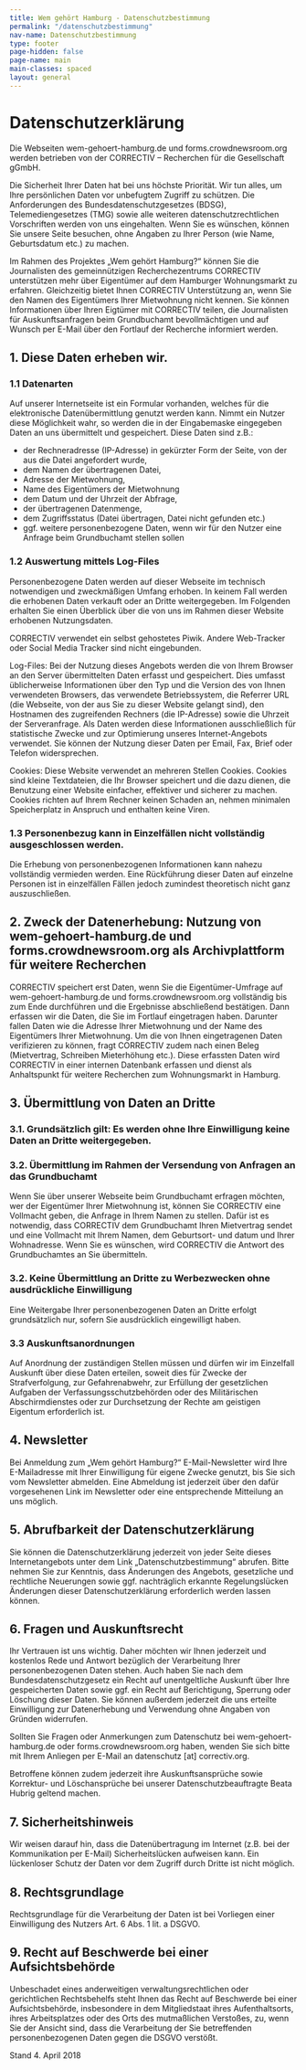 ```yaml
---
title: Wem gehört Hamburg - Datenschutzbestimmung
permalink: "/datenschutzbestimmung"
nav-name: Datenschutzbestimmung
type: footer
page-hidden: false
page-name: main
main-classes: spaced
layout: general
---
```


# Datenschutzerklärung

Die Webseiten wem-gehoert-hamburg.de und forms.crowdnewsroom.org werden betrieben von der CORRECTIV – Recherchen für die Gesellschaft gGmbH.

Die Sicherheit Ihrer Daten hat bei uns höchste Priorität. Wir tun alles, um Ihre persönlichen Daten vor unbefugtem Zugriff zu schützen. Die Anforderungen des Bundesdatenschutzgesetzes (BDSG), Telemediengesetzes (TMG) sowie alle weiteren datenschutzrechtlichen Vorschriften werden von uns eingehalten. Wenn Sie es wünschen, können Sie unsere Seite besuchen, ohne Angaben zu Ihrer Person (wie Name, Geburtsdatum etc.) zu machen. 

Im Rahmen des Projektes „Wem gehört Hamburg?“ können Sie die Journalisten des gemeinnützigen Recherchezentrums CORRECTIV unterstützen mehr über Eigentümer auf dem Hamburger Wohnungsmarkt zu erfahren. Gleichzeitig bietet Ihnen CORRECTIV Unterstützung an, wenn Sie den Namen des Eigentümers Ihrer Mietwohnung nicht kennen. Sie können Informationen über Ihren Eigtümer mit CORRECTIV teilen, die Journalisten für Auskunftsanfragen beim Grundbuchamt bevollmächtigen und auf Wunsch per E-Mail über den Fortlauf der Recherche informiert werden. 

## 1. Diese Daten erheben wir.

### 1.1 Datenarten

Auf unserer Internetseite ist ein Formular vorhanden, welches für die elektronische Datenübermittlung genutzt werden kann. Nimmt ein Nutzer diese Möglichkeit wahr, so werden die in der Eingabemaske eingegeben Daten an uns übermittelt und gespeichert. Diese Daten sind z.B.:

- der Rechneradresse (IP-Adresse) in gekürzter Form
 der Seite, von der aus die Datei angefordert wurde,
- dem Namen der übertragenen Datei,
- Adresse der Mietwohnung,
- Name des Eigentümers der Mietwohnung
- dem Datum und der Uhrzeit der Abfrage,
- der übertragenen Datenmenge,
- dem Zugriffsstatus (Datei übertragen, Datei nicht gefunden etc.)
- ggf. weitere personenbezogene Daten, wenn wir für den Nutzer eine Anfrage beim Grundbuchamt stellen sollen

### 1.2 Auswertung mittels Log-Files

Personenbezogene Daten werden auf dieser Webseite im technisch notwendigen und zweckmäßigen Umfang erhoben. In keinem Fall werden die erhobenen Daten verkauft oder an Dritte weitergegeben. Im Folgenden erhalten Sie einen Überblick über die von uns im Rahmen dieser Website erhobenen Nutzungsdaten.

CORRECTIV verwendet ein selbst gehostetes Piwik. Andere Web-Tracker oder Social Media Tracker sind nicht eingebunden.

Log-Files: Bei der Nutzung dieses Angebots werden die von Ihrem Browser an den Server übermittelten Daten erfasst und gespeichert. Dies umfasst üblicherweise Informationen über den Typ und die Version des von Ihnen verwendeten Browsers, das verwendete Betriebssystem, die Referrer URL (die Webseite, von der aus Sie zu dieser Website gelangt sind), den Hostnamen des zugreifenden Rechners (die IP-Adresse) sowie die Uhrzeit der Serveranfrage. Als Daten werden diese Informationen ausschließlich für statistische Zwecke und zur Optimierung unseres Internet-Angebots verwendet. Sie können der Nutzung dieser Daten per Email, Fax, Brief oder Telefon widersprechen.

Cookies: Diese Website verwendet an mehreren Stellen Cookies. Cookies sind kleine Textdateien, die Ihr Browser speichert und die dazu dienen, die Benutzung einer Website einfacher, effektiver und sicherer zu machen. Cookies richten auf Ihrem Rechner keinen Schaden an, nehmen minimalen Speicherplatz in Anspruch und enthalten keine Viren.

### 1.3 Personenbezug kann in Einzelfällen nicht vollständig ausgeschlossen werden.

Die Erhebung von personenbezogenen Informationen kann nahezu vollständig vermieden werden. Eine Rückführung dieser Daten auf einzelne Personen ist in einzelfällen Fällen jedoch zumindest theoretisch nicht ganz auszuschließen.

## 2. Zweck der Datenerhebung: Nutzung von wem-gehoert-hamburg.de und forms.crowdnewsroom.org als Archivplattform für weitere Recherchen

CORRECTIV speichert erst Daten, wenn Sie die Eigentümer-Umfrage auf wem-gehoert-hamburg.de und forms.crowdnewsroom.org vollständig bis zum Ende durchführen und die Ergebnisse abschließend bestätigen. Dann erfassen wir die Daten, die Sie im Fortlauf eingetragen haben. Darunter fallen Daten wie die Adresse Ihrer Mietwohnung und der Name des Eigentümers Ihrer Mietwohnung. Um die von Ihnen eingetragenen Daten verifizieren zu können, fragt CORRECTIV zudem nach einen Beleg (Mietvertrag, Schreiben Mieterhöhung etc.). Diese erfassten Daten wird CORRECTIV in einer internen Datenbank erfassen und dienst als Anhaltspunkt für weitere Recherchen zum Wohnungsmarkt in Hamburg.

## 3. Übermittlung von Daten an Dritte

### 3.1. Grundsätzlich gilt: Es werden ohne Ihre Einwilligung keine Daten an Dritte weitergegeben. 

### 3.2. Übermittlung im Rahmen der Versendung von Anfragen an das Grundbuchamt

Wenn Sie über unserer Webseite beim Grundbuchamt erfragen möchten, wer der Eigentümer Ihrer Mietwohnung ist, können Sie CORRECTIV eine Vollmacht geben, die Anfrage in Ihrem Namen zu stellen. Dafür ist es notwendig, dass CORRECTIV dem Grundbuchamt Ihren Mietvertrag sendet und eine Vollmacht mit Ihrem Namen, dem Geburtsort- und datum und Ihrer Wohnadresse. Wenn Sie es wünschen, wird CORRECTIV die Antwort des Grundbuchamtes an Sie übermitteln.

### 3.2. Keine Übermittlung an Dritte zu Werbezwecken ohne ausdrückliche Einwilligung

Eine Weitergabe Ihrer personenbezogenen Daten an Dritte erfolgt grundsätzlich nur, sofern Sie ausdrücklich eingewilligt haben. 

### 3.3 Auskunftsanordnungen

Auf Anordnung der zuständigen Stellen müssen und dürfen wir im Einzelfall Auskunft über diese Daten erteilen, soweit dies für Zwecke der Strafverfolgung, zur Gefahrenabwehr, zur Erfüllung der gesetzlichen Aufgaben der Verfassungsschutzbehörden oder des Militärischen Abschirmdienstes oder zur Durchsetzung der Rechte am geistigen Eigentum erforderlich ist.

## 4. Newsletter

Bei Anmeldung zum „Wem gehört Hamburg?“ E-Mail-Newsletter wird Ihre E-Mailadresse mit Ihrer Einwilligung für eigene Zwecke genutzt, bis Sie sich vom Newsletter abmelden. Eine Abmeldung ist jederzeit über den dafür vorgesehenen Link im Newsletter oder eine entsprechende Mitteilung an uns möglich.

## 5. Abrufbarkeit der Datenschutzerklärung

Sie können die Datenschutzerklärung jederzeit von jeder Seite dieses Internetangebots unter dem Link „Datenschutzbestimmung“ abrufen. Bitte nehmen Sie zur Kenntnis, dass Änderungen des Angebots, gesetzliche und rechtliche Neuerungen sowie ggf. nachträglich erkannte Regelungslücken Änderungen dieser Datenschutzerklärung erforderlich werden lassen können.

## 6. Fragen und Auskunftsrecht

Ihr Vertrauen ist uns wichtig. Daher möchten wir Ihnen jederzeit und kostenlos Rede und Antwort bezüglich der Verarbeitung Ihrer personenbezogenen Daten stehen. Auch haben Sie nach dem Bundesdatenschutzgesetz ein Recht auf unentgeltliche Auskunft über Ihre gespeicherten Daten sowie ggf. ein Recht auf Berichtigung, Sperrung oder Löschung dieser Daten. Sie können außerdem jederzeit die uns erteilte Einwilligung zur Datenerhebung und Verwendung ohne Angaben von Gründen widerrufen.

Sollten Sie Fragen oder Anmerkungen zum Datenschutz bei wem-gehoert-hamburg.de oder forms.crowdnewsroom.org haben, wenden Sie sich bitte mit Ihrem Anliegen per E-Mail an datenschutz [at] correctiv.org.

Betroffene können zudem jederzeit ihre Auskunftsansprüche sowie Korrektur- und Löschansprüche bei unserer Datenschutzbeauftragte Beata Hubrig geltend machen.

## 7. Sicherheitshinweis

Wir weisen darauf hin, dass die Datenübertragung im Internet (z.B. bei der Kommunikation per E-Mail) Sicherheitslücken aufweisen kann. Ein lückenloser Schutz der Daten vor dem Zugriff durch Dritte ist nicht möglich.

## 8. Rechtsgrundlage

Rechtsgrundlage für die Verarbeitung der Daten ist bei Vorliegen einer Einwilligung des Nutzers Art. 6 Abs. 1 lit. a DSGVO.

## 9. Recht auf Beschwerde bei einer Aufsichtsbehörde

Unbeschadet eines anderweitigen verwaltungsrechtlichen oder gerichtlichen Rechtsbehelfs steht Ihnen das Recht auf Beschwerde bei einer Aufsichtsbehörde, insbesondere in dem Mitgliedstaat ihres Aufenthaltsorts, ihres Arbeitsplatzes oder des Orts des mutmaßlichen Verstoßes, zu, wenn Sie der Ansicht sind, dass die Verarbeitung der Sie betreffenden personenbezogenen Daten gegen die DSGVO verstößt. 


Stand 4. April 2018

